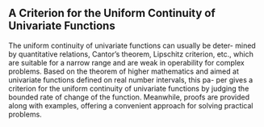 ## A Criterion for the Uniform Continuity of Univariate Functions    
   
The uniform continuity of univariate functions can usually be deter- mined by quantitative relations, Cantor’s theorem, Lipschitz criterion, etc., which are suitable for a narrow range and are weak in operability for complex problems. Based on the theorem of higher mathematics and aimed at univariate functions defined on real number intervals, this pa- per gives a criterion for the uniform continuity of univariate functions by judging the bounded rate of change of the function. Meanwhile, proofs are provided along with examples, offering a convenient approach for solving practical problems.
